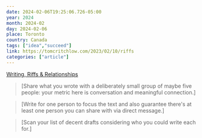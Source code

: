 ```yaml
---
date: 2024-02-06T19:25:06.726-05:00
year: 2024
month: 2024-02
day: 2024-02-06
place: Toronto
country: Canada
tags: ["idea","succeed"]
link: https://tomcritchlow.com/2023/02/10/riffs
categories: ["article"]
---
```

[Writing, Riffs & Relationships](https://tomcritchlow.com/2023/02/10/riffs)

> [Share what you wrote with a deliberately small group of maybe five people: your metric here is conversation and meaningful connection.]

> [Write for one person to focus the text and also guarantee there's at least one person you can share with via direct message.]

> [Scan your list of decent drafts considering who you could write each for.]
